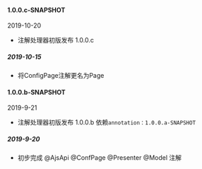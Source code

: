 

#### 1.0.0.c-SNAPSHOT
2019-10-20
- 注解处理器初版发布 1.0.0.c

##### 2019-10-15
- 将ConfigPage注解更名为Page

#### 1.0.0.b-SNAPSHOT
2019-9-21
- 注解处理器初版发布 1.0.0.b  依赖`annotation：1.0.0.a-SNAPSHOT`

##### 2019-9-20 
- 初步完成 @AjsApi  @ConfPage  @Presenter  @Model 注解
